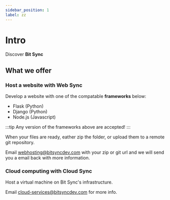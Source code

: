 ```yaml
---
sidebar_position: 1
label: zz
---
```


# Intro

Discover **Bit Sync**

## What we offer

### Host a website with Web Sync

Develop a website with one of the compatable **frameworks** below:

- Flask (Python)
- Django (Python)
- Node.js (Javascript)

:::tip
Any version of the frameworks above are accepted!
:::

When your files are ready, eather zip the folder, or upload them to a remote git repository.

Email [webhosting@bitsyncdev.com](mailto:webhosting@bitsyncdev.com) with your zip or git url and we will send you a email back with more information.

### Cloud computing with Cloud Sync

Host a virtual machine on Bit Sync's infrastructure.

Email [cloud-services@bitsyncdev.com](mailto:cloud-services@bitsyncdev.com) for more info.